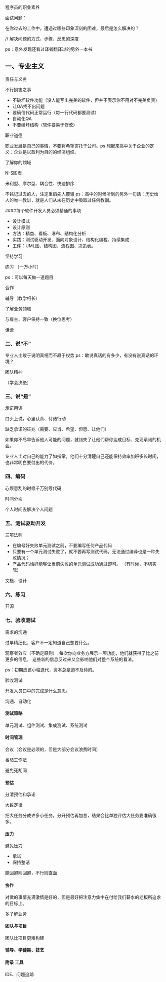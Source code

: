 程序员的职业素养

面试问题：

在你过去的工作中，遭遇过哪些印象深刻的困难，最后是怎么解决的？

// 解决问题的方式、步骤、反思的深度


ps：意外发现还看过译者翻译过的另外一本书

## 一、专业主义

责任与义务

不行损害之事
  
  * 不破坏软件功能（没人能写出完美的软件，但并不表示你不用对不完美负责）
  * 让QA找不出问题
  * 要确信代码正常运行（每一行代码都要测试）
  * 自动化QA
  * 不要破坏结构（软件要易于修改）
  
职业道德

职业发展是自己的事情，不要将希望寄托于公司。ps 想起来高中关于企业的定义：企业是以盈利为目的的经济组织。

了解你的领域

N-S图表

米利型、摩尔型、耦合性、快速排序  

不铭记过去的人，注定重蹈先人覆辙 ps：高中的时候听到的另外一句话：历史给人的唯一教训，就是人们从未在历史中吸取过任何教训。

####每个软件开发人员必须精通的事项
* 设计模式
* 设计原则
* 方法：精益、看板、瀑布、结构化分析
* 实践：测试驱动开发、面向对象设计、结构化编程、持续集成
* 工件：UML图、结构图、流程图、决策表。

坚持学习

练习 （一万小时）

ps：可以每天做一道题目

合作

辅导（教学相长）

了解业务领域  

与雇主、客户保持一致（换位思考）

谦逊

### 二、说“不”

专业人士敢于说明真相而不趋于权势
ps：敢说真话的有多少，有没有说真话的环境？

团队精神

（学会决绝）

### 三、说“是”

承诺用语

口头上说，心里认真、付诸行动

缺乏承诺的征兆（需要、应当、希望、但愿、让他们）

如果你不尽早告诉他人可能的问题，就错失了让他们帮你达成目标、兑现承诺的机会。

专业人士对自己的能力了如指掌，他们十分清楚自己还能保持效率加班多长时间，也非常明白要付出的代价。


### 四、编码

心烦意乱的时候千万别写代码

时间分块

个人时间去解决个人问题

### 五、测试驱动开发

三项法则
* 在编号好失败单元测试之前，不要编写任何产品代码
* 只要有一个单元测试失败了，就不要再写测试代码，无法通过编译也是一种失败情况；
* 产品代码恰好能够让当前失败的单元测试成功通过即可。
（有时候，不切实际）

文档、设计  
  
  

### 六、练习

开源

### 七、验收测试

需求的沟通

过早精细化，客户不一定知道自己想要什么。

观察者效应（不确定原则）：每次你向业务方展示一项功能，他们就获得了比之前更多的信息，
这些新的信息反过来又会影响他们对整个系统的看法。

ps：初期应该小幅迭代，资本总是迫不及待的。

验收测试

开发人员口中的完成是什么意思。

沟通、自动化

#### 测试策略

单元测试、组件测试、集成测试、系统测试

#### 时间管理

会议（会议是必须的，但是大部分会议浪费时间）

番茄工作法

避免死胡同

#### 预估

分清预估和承诺

大数定律

把大任务分成许多小任务，分开预估再加总，结果会比单独评估大任务要准确很多。

#### 压力

避免压力
* 承诺
* 保持整洁

能回避则回避，不行则直面

#### 协作

对做的事情充满激情是好的，但是最好把注意力集中在付给我们薪水的老板所追求的目标上。

多了解业务

#### 团队与项目

团队比项目更难构建

#### 辅导、学徒期、技艺

#### 附录 工具

IDE、问题追踪



